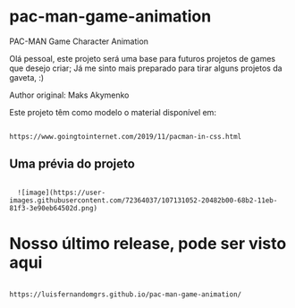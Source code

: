 # pac-man-game-animation
PAC-MAN Game Character Animation

<p>Olá pessoal, este projeto será uma base para futuros projetos de games que desejo criar; Já me sinto mais preparado para tirar alguns projetos da gaveta, :)</p>
<p>Author original: Maks Akymenko</p>
<p>Este projeto têm como modelo o material disponível em:</p>

<code>
https://www.goingtointernet.com/2019/11/pacman-in-css.html
</code>

<h2>Uma prévia do projeto</h2>

<code>
  ![image](https://user-images.githubusercontent.com/72364037/107131052-20482b00-68b2-11eb-81f3-3e90eb64502d.png)
</code>

<h1>Nosso último release, pode ser visto aqui</h1>
<code>
https://luisfernandomgrs.github.io/pac-man-game-animation/
</code>
